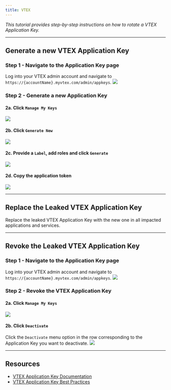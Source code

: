 ```yaml
---
title: VTEX
---
```


*This tutorial provides step-by-step instructions on how to rotate a VTEX Application Key.*

---

## Generate a new VTEX Application Key

### Step 1 - Navigate to the Application Key page
Log into your VTEX admin account and navigate to `https://{accountName}.myvtex.com/admin/appkeys`.
![](/images/vtex/1.gif)

### Step 2 - Generate a new Application Key
#### 2a. Click `Manage My Keys`
![](/images/vtex/2.png)
#### 2b. Click `Generate New`
![](/images/vtex/3.png)
#### 2c. Provide a `Label`, add roles and click `Generate`
![](/images/vtex/4.gif)
#### 2d. Copy the application token
![](/images/vtex/5.png)

---

## Replace the Leaked VTEX Application Key
Replace the leaked VTEX Application Key with the new one in all impacted applications and services.

---

## Revoke the Leaked VTEX Application Key

### Step 1 - Navigate to the Application Key page
Log into your VTEX admin account and navigate to `https://{accountName}.myvtex.com/admin/appkeys`.
![](/images/vtex/1.gif)

### Step 2 - Revoke the VTEX Application Key
#### 2a. Click `Manage My Keys`
![](/images/vtex/2.png)
#### 2b. Click `Deactivate`
Click the `Deactivate` menu option in the row corresponding to the Application Key you want to deactivate.
![](/images/vtex/6.png)

---

## Resources
- [VTEX Application Key Documentation](https://help.vtex.com/en/tutorial/application-keys--2iffYzlvvz4BDMr6WGUtet)
- [VTEX Application Key Best Practices](https://help.vtex.com/en/tutorial/best-practices-application-keys--7b6nD1VMHa49aI5brlOvJm)